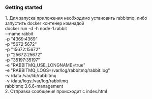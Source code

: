 <h3>Getting started</h3>
1. Для запуска приложения необходимо установить rabbitmq, либо запустить docker контeнер комнадой<br>
  docker run -d -h node-1.rabbit                                    <br>
           --name rabbit                                            <br>
           -p "4369:4369"                                           <br>
           -p "5672:5672"                                           <br>
           -p "15672:15672"                                         <br>
           -p "25672:25672"                                         <br>
           -p "35197:35197"                                         <br>
           -e "RABBITMQ_USE_LONGNAME=true"                          <br>
           -e "RABBITMQ_LOGS=/var/log/rabbitmq/rabbit.log"          <br>
           -v /data:/var/lib/rabbitmq <br>
           -v /data/logs:/var/log/rabbitmq <br>
           rabbitmq:3.6.6-management<br>
2. Отправка сообщения происходит с index.html
